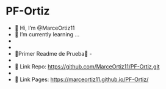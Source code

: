 # PF-Ortiz

- 👋 Hi, I’m @MarceOrtiz11 
- 🌱 I’m currently learning ...
-
-
- 🙌Primer Readme de Prueba🙌 -
-
- 👀 Link Repo: https://github.com/MarceOrtiz11/PF-Ortiz.git
-
- 🚀 Link Pages: https://marceortiz11.github.io/PF-Ortiz/

<!-- Todo en progreso -->
